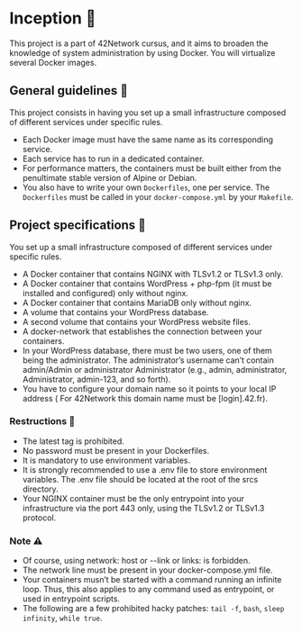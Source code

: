 # Inception  📝
This project is a part of 42Network cursus, and it aims to broaden the knowledge of system administration by using Docker. You will virtualize several Docker images.
  
## General guidelines  💬
This project consists in having you set up a small infrastructure composed of different services under specific rules.
* Each Docker image must have the same name as its corresponding service.
* Each service has to run in a dedicated container.
* For performance matters, the containers must be built either from the penultimate stable version of Alpine or Debian.
* You also have to write your own ``Dockerfiles``, one per service. The ``Dockerfiles`` must be called in your ``docker-compose.yml`` by your ``Makefile``.

## Project specifications  🚧
You set up a small infrastructure composed of different services under specific rules.
* A Docker container that contains NGINX with TLSv1.2 or TLSv1.3 only.
* A Docker container that contains WordPress + php-fpm (it must be installed and configured) only without nginx.
* A Docker container that contains MariaDB only without nginx.
* A volume that contains your WordPress database.
* A second volume that contains your WordPress website files.
* A docker-network that establishes the connection between your containers.
* In your WordPress database, there must be two users, one of them being the administrator. The administrator’s username can’t contain admin/Admin or administrator Administrator (e.g., admin, administrator, Administrator, admin-123, and so forth).
* You have to configure your domain name so it points to your local IP address ( For 42Network this domain name must be [login].42.fr).

### Restructions  🚫
* The latest tag is prohibited.
* No password must be present in your Dockerfiles.
* It is mandatory to use environment variables.
* It is strongly recommended to use a .env file to store environment variables. The .env file should be located at the root of the srcs directory.
* Your NGINX container must be the only entrypoint into your infrastructure via the port 443 only, using the TLSv1.2 or TLSv1.3 protocol.

### Note  ⚠️
- Of course, using network: host or --link or links: is forbidden.
- The network line must be present in your docker-compose.yml file.
- Your containers musn’t be started with a command running an infinite loop. Thus, this also applies to any command used as entrypoint, or
used in entrypoint scripts.
- The following are a few prohibited hacky
patches: ``tail -f``, ``bash``, ``sleep infinity``, ``while true``.